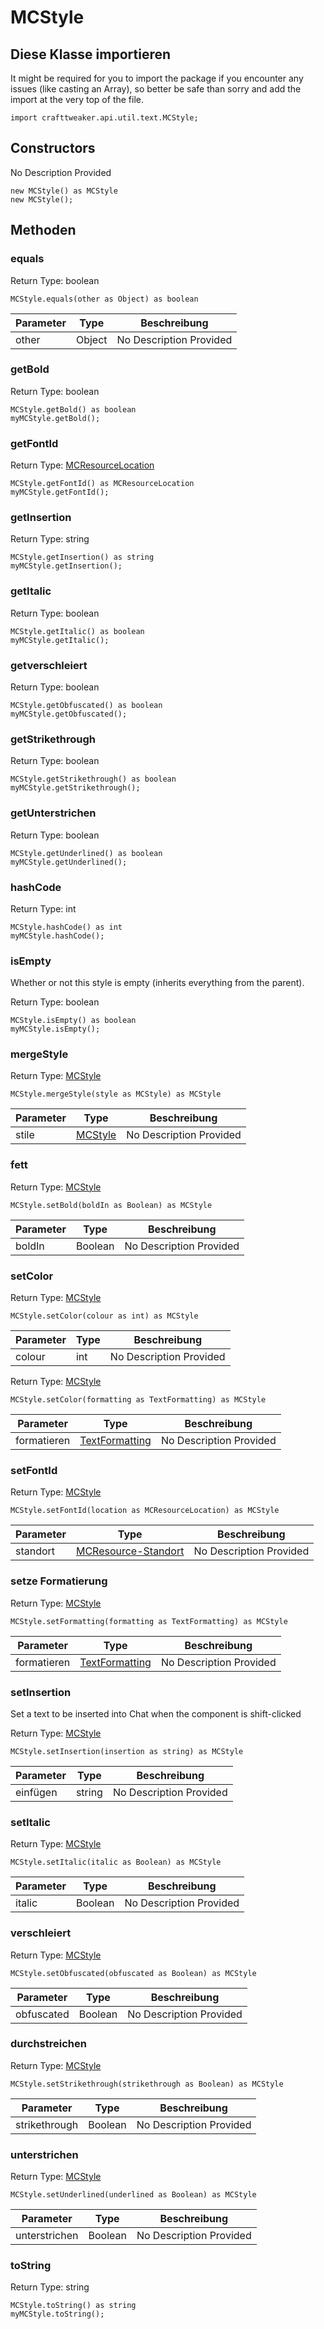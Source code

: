 # MCStyle

## Diese Klasse importieren

It might be required for you to import the package if you encounter any issues (like casting an Array), so better be safe than sorry and add the import at the very top of the file.
```zenscript
import crafttweaker.api.util.text.MCStyle;
```


## Constructors

No Description Provided
```zenscript
new MCStyle() as MCStyle
new MCStyle();
```

## Methoden

### equals

Return Type: boolean

```zenscript
MCStyle.equals(other as Object) as boolean
```
| Parameter | Type   | Beschreibung            |
| --------- | ------ | ----------------------- |
| other     | Object | No Description Provided |

### getBold

Return Type: boolean

```zenscript
MCStyle.getBold() as boolean
myMCStyle.getBold();
```
### getFontId

Return Type: [MCResourceLocation](/vanilla/api/util/MCResourceLocation)

```zenscript
MCStyle.getFontId() as MCResourceLocation
myMCStyle.getFontId();
```
### getInsertion

Return Type: string

```zenscript
MCStyle.getInsertion() as string
myMCStyle.getInsertion();
```
### getItalic

Return Type: boolean

```zenscript
MCStyle.getItalic() as boolean
myMCStyle.getItalic();
```
### getverschleiert

Return Type: boolean

```zenscript
MCStyle.getObfuscated() as boolean
myMCStyle.getObfuscated();
```
### getStrikethrough

Return Type: boolean

```zenscript
MCStyle.getStrikethrough() as boolean
myMCStyle.getStrikethrough();
```
### getUnterstrichen

Return Type: boolean

```zenscript
MCStyle.getUnderlined() as boolean
myMCStyle.getUnderlined();
```
### hashCode

Return Type: int

```zenscript
MCStyle.hashCode() as int
myMCStyle.hashCode();
```
### isEmpty

Whether or not this style is empty (inherits everything from the parent).

Return Type: boolean

```zenscript
MCStyle.isEmpty() as boolean
myMCStyle.isEmpty();
```
### mergeStyle

Return Type: [MCStyle](/vanilla/api/util/text/MCStyle)

```zenscript
MCStyle.mergeStyle(style as MCStyle) as MCStyle
```
| Parameter | Type                                      | Beschreibung            |
| --------- | ----------------------------------------- | ----------------------- |
| stile     | [MCStyle](/vanilla/api/util/text/MCStyle) | No Description Provided |

### fett

Return Type: [MCStyle](/vanilla/api/util/text/MCStyle)

```zenscript
MCStyle.setBold(boldIn as Boolean) as MCStyle
```
| Parameter | Type    | Beschreibung            |
| --------- | ------- | ----------------------- |
| boldIn    | Boolean | No Description Provided |

### setColor

Return Type: [MCStyle](/vanilla/api/util/text/MCStyle)

```zenscript
MCStyle.setColor(colour as int) as MCStyle
```
| Parameter | Type | Beschreibung            |
| --------- | ---- | ----------------------- |
| colour    | int  | No Description Provided |

Return Type: [MCStyle](/vanilla/api/util/text/MCStyle)

```zenscript
MCStyle.setColor(formatting as TextFormatting) as MCStyle
```
| Parameter   | Type                                                    | Beschreibung            |
| ----------- | ------------------------------------------------------- | ----------------------- |
| formatieren | [TextFormatting](/vanilla/api/util/text/TextFormatting) | No Description Provided |

### setFontId

Return Type: [MCStyle](/vanilla/api/util/text/MCStyle)

```zenscript
MCStyle.setFontId(location as MCResourceLocation) as MCStyle
```
| Parameter | Type                                                        | Beschreibung            |
| --------- | ----------------------------------------------------------- | ----------------------- |
| standort  | [MCResource-Standort](/vanilla/api/util/MCResourceLocation) | No Description Provided |

### setze Formatierung

Return Type: [MCStyle](/vanilla/api/util/text/MCStyle)

```zenscript
MCStyle.setFormatting(formatting as TextFormatting) as MCStyle
```
| Parameter   | Type                                                    | Beschreibung            |
| ----------- | ------------------------------------------------------- | ----------------------- |
| formatieren | [TextFormatting](/vanilla/api/util/text/TextFormatting) | No Description Provided |

### setInsertion

Set a text to be inserted into Chat when the component is shift-clicked

Return Type: [MCStyle](/vanilla/api/util/text/MCStyle)

```zenscript
MCStyle.setInsertion(insertion as string) as MCStyle
```
| Parameter | Type   | Beschreibung            |
| --------- | ------ | ----------------------- |
| einfügen  | string | No Description Provided |

### setItalic

Return Type: [MCStyle](/vanilla/api/util/text/MCStyle)

```zenscript
MCStyle.setItalic(italic as Boolean) as MCStyle
```
| Parameter | Type    | Beschreibung            |
| --------- | ------- | ----------------------- |
| italic    | Boolean | No Description Provided |

### verschleiert

Return Type: [MCStyle](/vanilla/api/util/text/MCStyle)

```zenscript
MCStyle.setObfuscated(obfuscated as Boolean) as MCStyle
```
| Parameter  | Type    | Beschreibung            |
| ---------- | ------- | ----------------------- |
| obfuscated | Boolean | No Description Provided |

### durchstreichen

Return Type: [MCStyle](/vanilla/api/util/text/MCStyle)

```zenscript
MCStyle.setStrikethrough(strikethrough as Boolean) as MCStyle
```
| Parameter     | Type    | Beschreibung            |
| ------------- | ------- | ----------------------- |
| strikethrough | Boolean | No Description Provided |

### unterstrichen

Return Type: [MCStyle](/vanilla/api/util/text/MCStyle)

```zenscript
MCStyle.setUnderlined(underlined as Boolean) as MCStyle
```
| Parameter     | Type    | Beschreibung            |
| ------------- | ------- | ----------------------- |
| unterstrichen | Boolean | No Description Provided |

### toString

Return Type: string

```zenscript
MCStyle.toString() as string
myMCStyle.toString();
```

